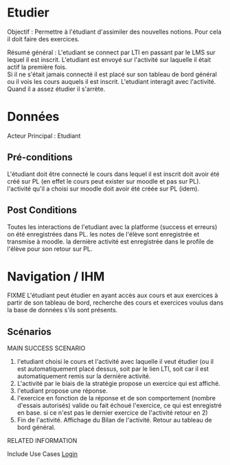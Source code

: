 
# Etudier

Objectif : Permettre à l'étudiant d'assimiler des nouvelles notions. Pour cela il doit faire des exercices.

Résumé général : L'etudiant se connect par LTI en passant par le LMS sur lequel il est inscrit. 
L'etudiant est envoyé sur l'activité sur laquelle il était actif la première fois.  
    Si il ne s'était jamais connecté il est placé sur son tableau de bord général ou il vois les cours auquels il est inscrit.
L'etudiant interagit avec l'activité. Quand il a assez étudier il s'arrète. 


# Données

Acteur Principal : Etudiant



## Pré-conditions

L'étudiant doit être connecté
le cours dans lequel il est inscrit doit avoir été créé  sur PL (en effet le cours peut exister sur moodle et pas sur PL).
l'activité qu'il a choisi sur moodle doit avoir été créée sur PL (idem).


## Post Conditions
Toutes les interactions de l'etudiant avec la platforme (success et erreurs) on été enregistrées dans PL. 
les notes de l'élève sont enregistrée et transmise à moodle.
la dernière activité est enregistrée dans le profile de l'élève pour son retour sur PL.

# Navigation / IHM 

FIXME L'étudiant peut étudier en ayant accès aux cours et aux exercices à partir de son tableau de bord, recherche 
des cours et exercices voulus dans la base de données s'ils sont présents.



## Scénarios

MAIN SUCCESS SCENARIO

1) l'etudiant choisi le cours et l'activité avec laquelle il veut étudier (ou il est automatiquement placé dessus, soit par le lien LTI, soit car il est automatiquement remis sur la dernière activité.
2) L'activité par le biais de la stratégie propose un exercice qui est affiché. 
3) l'etudiant propose une réponse. 
4) l'exercice en fonction de la réponse et de son comportement (nombre d'essais autorisés) valide ou fait échoué l'exercice,
ce qui est enregistré en base. 
   si ce n'est pas le dernier exercice de l'activité retour en 2) 
5) Fin de l'activité. Affichage du Bilan de l'activité. Retour au tableau de bord général.


RELATED INFORMATION

Include Use Cases	[Login](../utilisateur/login.md)



<!--- 
Author : Raphael
Validator :  Hugo
-->

